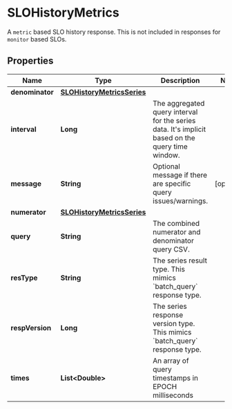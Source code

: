 

# SLOHistoryMetrics

A `metric` based SLO history response.  This is not included in responses for `monitor` based SLOs.
## Properties

Name | Type | Description | Notes
------------ | ------------- | ------------- | -------------
**denominator** | [**SLOHistoryMetricsSeries**](SLOHistoryMetricsSeries.md) |  | 
**interval** | **Long** | The aggregated query interval for the series data. It&#39;s implicit based on the query time window. | 
**message** | **String** | Optional message if there are specific query issues/warnings. |  [optional]
**numerator** | [**SLOHistoryMetricsSeries**](SLOHistoryMetricsSeries.md) |  | 
**query** | **String** | The combined numerator and denominator query CSV. | 
**resType** | **String** | The series result type. This mimics &#x60;batch_query&#x60; response type. | 
**respVersion** | **Long** | The series response version type. This mimics &#x60;batch_query&#x60; response type. | 
**times** | **List&lt;Double&gt;** | An array of query timestamps in EPOCH milliseconds | 



